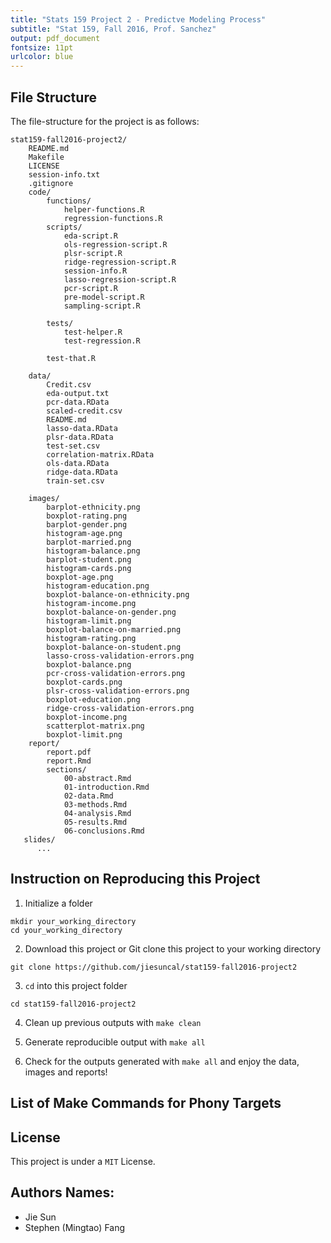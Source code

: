 ```yaml
---
title: "Stats 159 Project 2 - Predictve Modeling Process"
subtitle: "Stat 159, Fall 2016, Prof. Sanchez"
output: pdf_document
fontsize: 11pt
urlcolor: blue
---
```


## File Structure

The file-structure for the project is as follows:

```
stat159-fall2016-project2/
    README.md
    Makefile
    LICENSE
    session-info.txt
    .gitignore
    code/
    	functions/
        	helper-functions.R
        	regression-functions.R
    	scripts/
        	eda-script.R
        	ols-regression-script.R
        	plsr-script.R
        	ridge-regression-script.R
        	session-info.R
			lasso-regression-script.R
			pcr-script.R
			pre-model-script.R
			sampling-script.R

    	tests/
        	test-helper.R
        	test-regression.R

        test-that.R

    data/
      	Credit.csv
		eda-output.txt
		pcr-data.RData
		scaled-credit.csv
		README.md
		lasso-data.RData
		plsr-data.RData
		test-set.csv
		correlation-matrix.RData
		ols-data.RData
		ridge-data.RData
		train-set.csv

    images/
   		barplot-ethnicity.png
   		boxplot-rating.png
		barplot-gender.png			
		histogram-age.png
		barplot-married.png
		histogram-balance.png
		barplot-student.png
		histogram-cards.png
		boxplot-age.png
		histogram-education.png
		boxplot-balance-on-ethnicity.png
		histogram-income.png
		boxplot-balance-on-gender.png
		histogram-limit.png
		boxplot-balance-on-married.png
		histogram-rating.png
		boxplot-balance-on-student.png
		lasso-cross-validation-errors.png
		boxplot-balance.png
		pcr-cross-validation-errors.png
		boxplot-cards.png
		plsr-cross-validation-errors.png
		boxplot-education.png
		ridge-cross-validation-errors.png
		boxplot-income.png
		scatterplot-matrix.png
		boxplot-limit.png
    report/
    	report.pdf
    	report.Rmd
      	sections/
        	00-abstract.Rmd
        	01-introduction.Rmd
        	02-data.Rmd
        	03-methods.Rmd
        	04-analysis.Rmd
        	05-results.Rmd
        	06-conclusions.Rmd
   slides/
      ...
```

## Instruction on Reproducing this Project
1. Initialize a folder

  ```
  mkdir your_working_directory
  cd your_working_directory
  ```

2. Download this project or Git clone this project to your working directory

  ```
  git clone https://github.com/jiesuncal/stat159-fall2016-project2
  ```

3. `cd` into this project folder

  ```
  cd stat159-fall2016-project2
  ```

4. Clean up previous outputs with `make clean`

5. Generate reproducible output with `make all`

6. Check for the outputs generated with `make all` and enjoy the data, images and reports!

## List of Make Commands for Phony Targets


## License
This project is under a `MIT` License. 

## Authors Names:
* Jie Sun
* Stephen (Mingtao) Fang
